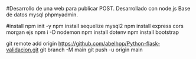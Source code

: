
#Desarrollo de una web para publicar POST.
Desarrollado con node.js
Base de datos mysql phpmyadmin.

#install
npm init -y
npm install sequelize mysql2
npm install express cors morgan ejs
npm i -D nodemon
npm install dotenv
npm install bootstrap



git remote add origin https://github.com/abelhpp/Python-flask-validacion.git
git branch -M main
git push -u origin main
